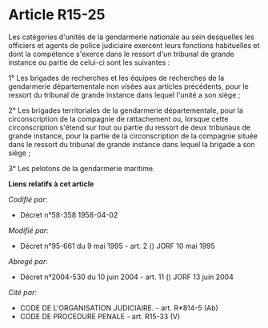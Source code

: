 # Article R15-25

Les catégories d'unités de la gendarmerie nationale au sein desquelles les officiers et agents de police judiciaire exercent
leurs fonctions habituelles et dont la compétence s'exerce dans le ressort d'un tribunal de grande instance ou partie de
celui-ci sont les suivantes :

1° Les brigades de recherches et les équipes de recherches de la gendarmerie départementale non visées aux articles
précédents, pour le ressort du tribunal de grande instance dans lequel l'unité a son siège ;

2° Les brigades territoriales de la gendarmerie départementale, pour la circonscription de la compagnie de rattachement ou,
lorsque cette circonscription s'étend sur tout ou partie du ressort de deux tribunaux de grande instance, pour la partie de
la circonscription de la compagnie située dans le ressort du tribunal de grande instance dans lequel la brigade a son siège ;

3° Les pelotons de la gendarmerie maritime.

**Liens relatifs à cet article**

_Codifié par_:

  - Décret n°58-358 1958-04-02

_Modifié par_:

  - Décret n°95-661 du 9 mai 1995 - art. 2 () JORF 10 mai 1995

_Abrogé par_:

  - Décret n°2004-530 du 10 juin 2004 - art. 11 () JORF 13 juin 2004

_Cité par_:

  - CODE DE L'ORGANISATION JUDICIAIRE. - art. R*814-5 (Ab)
  - CODE DE PROCEDURE PENALE - art. R15-33 (V)
